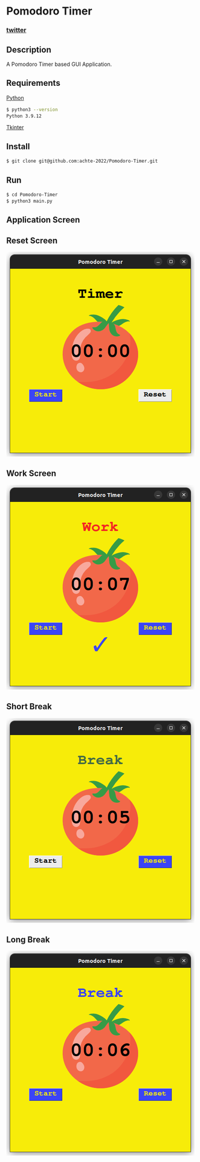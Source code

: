 # Pomodoro Timer

### [twitter](https://twitter.com/achte_te)

## Description

A Pomodoro Timer based GUI Application.

## Requirements

[Python](https://www.python.org/)

```sh
$ python3 --version
Python 3.9.12
```

[Tkinter](https://docs.python.org/3/library/tkinter.html)

## Install

```sh
$ git clone git@github.com:achte-2022/Pomodoro-Timer.git
```

## Run

```sh
$ cd Pomodoro-Timer
$ python3 main.py
```

## Application Screen

## Reset Screen

![](images/reset.png)

## Work Screen

![](images/work.png)

## Short Break

![](images/short_break.png)

## Long Break

![](images/long_break.png)
